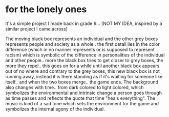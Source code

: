 # for the lonely ones
It's a simple project I made back in grade 9... [NOT MY IDEA, inspired by a similar project I came across]

The moving black box represents an individual and the other grey boxes represents people and society as a whole.. the first detail lies in the color difference (which in no manner represents or is supposed to represent racism) which is symbolic of the difference in personalities of the individual and other people.. more the black box tries to get closer to grey boxes, the more they repel.. this goes on for a while until another black box appears out of no where and contrary to the grey boxes, this new black box is not running away, instead it is there standing as if it's waiting for someone like itself.. and when the two boxes merge.. the game ends.
The background also changes with time.. from dark colored to light colored, which symbolizes the environmental and intrinsic change a person goes through as time passes and reflects the quote that time "heals everything".
The music is kind of a sad tone which sets the environment for the game and symbolizes the internal agony of the individual.

